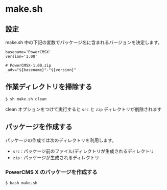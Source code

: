 # make.sh

## 設定

make.sh 中の下記の変数でパッケージ名に含まれるバージョンを決定します。

    basename='PowerCMSX'
    version='1.00'

    # PowerCMSX-1.00.zip
    _adv="${basename}"-"${version}"

## 作業ディレクトリを掃除する

    $ sh make.sh clean

clean オプションをつけて実行すると `src` と `zip` ディレクトリが削除されます

## パッケージを作成する

パッケージの作成では次のディレクトリを利用します。

- `src` : パッケージ前のファイル/ディレクトリが生成されるディレクトリ
- `zip` : パッケージが生成されるディレクトリ

### PowerCMS X のパッケージを作成する

    $ bash make.sh
